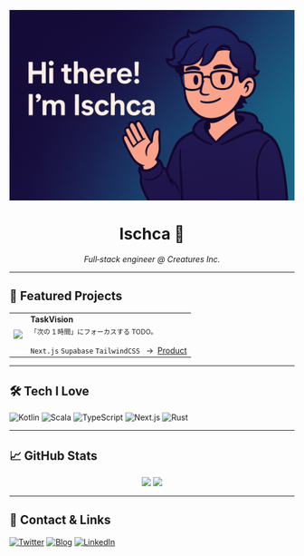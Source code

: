 <p align="center">
  <img src="assets/header.png" alt="banner" width="600" />
</p>

<h1 align="center">Ischca 👋</h1>
<p align="center">
  <em>Full‑stack engineer @ Creatures Inc.</em>
</p>

---

## 🚀 Featured Projects

| | |
|---|---|
| <img src="assets/taskvision.png" width="260"/> | **TaskVision**<br><sub>「次の 1 時間」にフォーカスする TODO。</sub><br><br>`Next.js` `Supabase` `TailwindCSS`  → [Product](https://task-vision.com/) |

---

## 🛠 Tech I Love
![Kotlin](https://img.shields.io/badge/Kotlin-7F52FF?logo=kotlin&logoColor=white)
![Scala](https://img.shields.io/badge/Scala-DC322F?logo=scala&logoColor=white)
![TypeScript](https://img.shields.io/badge/TypeScript-3178C6?logo=typescript&logoColor=white)
![Next.js](https://img.shields.io/badge/Next.js-000000?logo=nextdotjs&logoColor=white)
![Rust](https://img.shields.io/badge/Rust-000000?logo=rust&logoColor=white)

---

## 📈 GitHub Stats
<p align="center">
  <img align="top" src="https://github-readme-stats.vercel.app/api?username=Ischca&show_icons=true&theme=tokyonight&hide_border=true" />
  <img src="https://github-readme-stats.vercel.app/api/top-langs/?username=Ischca&show_icons=true&theme=tokyonight&hide_border=true" />
</p>

---

## 🤝 Contact & Links
[![Twitter](https://img.shields.io/badge/X-1DA1F2?logo=x&logoColor=white)](https://twitter.com/ischca_dev)
[![Blog](https://img.shields.io/badge/Blog-222?logo=dev.to&logoColor=white)](https://blog.ischca.dev)
[![LinkedIn](https://img.shields.io/badge/LinkedIn-0A66C2?logo=linkedin&logoColor=white)](https://www.linkedin.com/in/shota-watanabe-16547a20b/)


<!-- ### 📝 Maintainers Note
- 画像は 500 kB 以下推奨（表示高速化）。
- **自動更新**: `waka-readme`, `metrics`, ランダムポケモン生成などは GitHub Actions で定期実行。
- 四半期ごとに README をレビューして最新状態を保つこと。 -->
